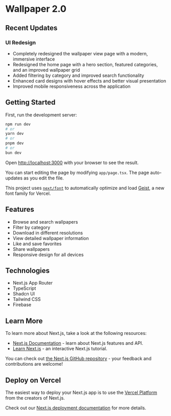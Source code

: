 # Wallpaper 2.0

## Recent Updates

### UI Redesign
- Completely redesigned the wallpaper view page with a modern, immersive interface
- Redesigned the home page with a hero section, featured categories, and an improved wallpaper grid
- Added filtering by category and improved search functionality
- Enhanced card designs with hover effects and better visual presentation
- Improved mobile responsiveness across the application

## Getting Started

First, run the development server:

```bash
npm run dev
# or
yarn dev
# or
pnpm dev
# or
bun dev
```

Open [http://localhost:3000](http://localhost:3000) with your browser to see the result.

You can start editing the page by modifying `app/page.tsx`. The page auto-updates as you edit the file.

This project uses [`next/font`](https://nextjs.org/docs/app/building-your-application/optimizing/fonts) to automatically optimize and load [Geist](https://vercel.com/font), a new font family for Vercel.

## Features
- Browse and search wallpapers
- Filter by category
- Download in different resolutions
- View detailed wallpaper information
- Like and save favorites
- Share wallpapers
- Responsive design for all devices

## Technologies
- Next.js App Router
- TypeScript
- Shadcn UI
- Tailwind CSS
- Firebase

## Learn More

To learn more about Next.js, take a look at the following resources:

- [Next.js Documentation](https://nextjs.org/docs) - learn about Next.js features and API.
- [Learn Next.js](https://nextjs.org/learn) - an interactive Next.js tutorial.

You can check out [the Next.js GitHub repository](https://github.com/vercel/next.js) - your feedback and contributions are welcome!

## Deploy on Vercel

The easiest way to deploy your Next.js app is to use the [Vercel Platform](https://vercel.com/new?utm_medium=default-template&filter=next.js&utm_source=create-next-app&utm_campaign=create-next-app-readme) from the creators of Next.js.

Check out our [Next.js deployment documentation](https://nextjs.org/docs/app/building-your-application/deploying) for more details.
